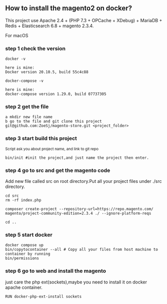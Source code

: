 ## How to install the magento2 on docker?
This project use Apache 2.4 + (PHP 7.3 + OPCache + XDebug) + MariaDB + Redis + Elasticsearch 6.8 + magento 2.3.4.

For macOS
### step 1 check the version
```
docker -v

here is mine:
Docker version 20.10.5, build 55c4c88

docker-compose -v

here is mine:
docker-compose version 1.29.0, build 07737305
```

### step 2 get the file
```
a mkdir new file name
b go to the file and git clone this project
git@github.com:ZoeSj/magento-store.git <project_folder>
```
### step 3 start build this project
<sup>Script ask you about project name, and link to git repo</sup>
```
bin/init #init the project,and just name the project then enter.
```
### step 4 go to src and get the magento code
Add new file called src on root directory.Put all your project files under ./src directory.
```
cd src
rm -rf index.php
```
```
composer create-project --repository-url=https://repo.magento.com/ magento/project-community-edition=2.3.4 ./ --ignore-platform-reqs

cd ..
```
### step 5 start docker
```
docker compose up
bin/copytocontainer --all # Copy all your files from host machine to container by running
bin/permissions
```
### step 6 go to web and install the magento
just care the php ext(sockets),maybe you need to install it on docker apache container.
```
RUN docker-php-ext-install sockets
```